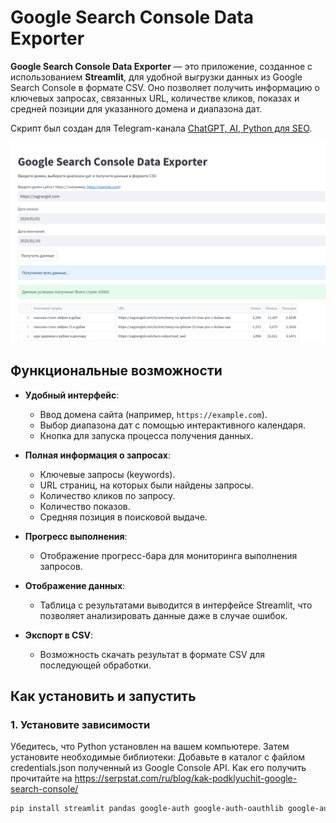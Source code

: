 # Google Search Console Data Exporter

**Google Search Console Data Exporter** — это приложение, созданное с использованием **Streamlit**, для удобной выгрузки данных из Google Search Console в формате CSV. Оно позволяет получить информацию о ключевых запросах, связанных URL, количестве кликов, показах и средней позиции для указанного домена и диапазона дат.

Скрипт был создан для Telegram-канала [ChatGPT, AI, Python для SEO](https://t.me/python_seo).

![Скриншот ключа](key.png)

## Функциональные возможности

- **Удобный интерфейс**:
  - Ввод домена сайта (например, `https://example.com`).
  - Выбор диапазона дат с помощью интерактивного календаря.
  - Кнопка для запуска процесса получения данных.

- **Полная информация о запросах**:
  - Ключевые запросы (keywords).
  - URL страниц, на которых были найдены запросы.
  - Количество кликов по запросу.
  - Количество показов.
  - Средняя позиция в поисковой выдаче.

- **Прогресс выполнения**:
  - Отображение прогресс-бара для мониторинга выполнения запросов.

- **Отображение данных**:
  - Таблица с результатами выводится в интерфейсе Streamlit, что позволяет анализировать данные даже в случае ошибок.

- **Экспорт в CSV**:
  - Возможность скачать результат в формате CSV для последующей обработки.

## Как установить и запустить

### 1. Установите зависимости
Убедитесь, что Python установлен на вашем компьютере. Затем установите необходимые библиотеки:
Добавьте в каталог с файлом credentials.json полученный из Google Console API.
Как его получить прочитайте на https://serpstat.com/ru/blog/kak-podklyuchit-google-search-console/
```bash
pip install streamlit pandas google-auth google-auth-oauthlib google-auth-httplib2 google-api-python-client



